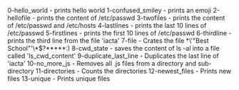 0-hello_world - prints hello world
1-confused_smiley - prints an emoji
2-hellofile - prints the content of /etc/passwd
3-twofiles - prints the content of /etc/passwd and /etc/hosts
4-lastlines - prints the last 10 lines of /etc/passwd
5-firstlines - prints the first 10 lines of /etc/passwd
6-thirdline - prints the third line from the file 'iacta'
7-file - Crates the file \*\\'"Best School"\'\\*$\?\*\*\*\*\*:)
8-cwd_state - saves the content of ls -al into a file called 'ls_cwd_content'
9-duplicate_last_line - Duplicates the last line of 'iacta'
10-no_more_js - Removes all .js files from a directory and sub-directory
11-directories - Counts the directories
12-newest_files - Prints new files
13-unique - Prints unique files
